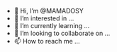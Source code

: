 - 👋 Hi, I’m @MAMADOSY
- 👀 I’m interested in ...
- 🌱 I’m currently learning ...
- 💞️ I’m looking to collaborate on ...
- 📫 How to reach me ...

<!---
MAMADOSY/MAMADOSY is a ✨ special ✨ repository because its `README.md` (this file) appears on your GitHub profile.
You can click the Preview link to take a look at your changes.
--->
